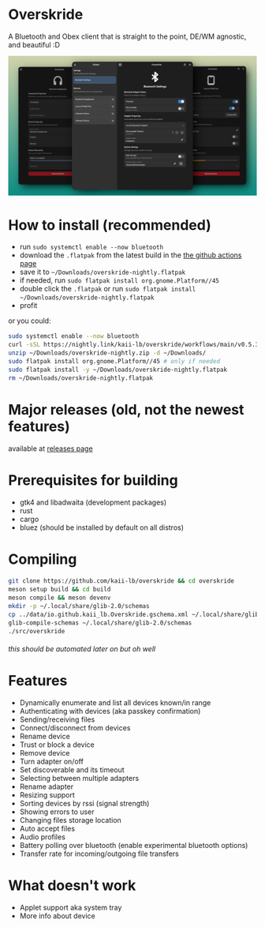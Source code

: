 # Overskride
A Bluetooth and Obex client that is straight to the point, DE/WM agnostic, and beautiful :D

![Screenshot](/assets/images/overskride.png)

# How to install (recommended)
- run `sudo systemctl enable --now bluetooth`
- download the `.flatpak` from the latest build in the [the github actions page](https://github.com/kaii-lb/overskride/actions/)
- save it to `~/Downloads/overskride-nightly.flatpak`
- if needed, run `sudo flatpak install org.gnome.Platform//45`
- double click the `.flatpak` or run `sudo flatpak install ~/Downloads/overskride-nightly.flatpak`
- profit

or you could: 

```bash
sudo systemctl enable --now bluetooth
curl -sSL https://nightly.link/kaii-lb/overskride/workflows/main/v0.5.3/overskride-nightly-x86_64.zip -o ~/Downloads/overskride-nightly.zip
unzip ~/Downloads/overskride-nightly.zip -d ~/Downloads/
sudo flatpak install org.gnome.Platform//45 # only if needed
sudo flatpak install -y ~/Downloads/overskride-nightly.flatpak
rm ~/Downloads/overskride-nightly.flatpak
```

# Major releases (old, not the newest features)
available at [releases page]( https://github.com/kaii-lb/overskride/releases/latest)

# Prerequisites for building
- gtk4 and libadwaita (development packages)
- rust
- cargo
- bluez (should be installed by default on all distros)

# Compiling
```bash
git clone https://github.com/kaii-lb/overskride && cd overskride
meson setup build && cd build
meson compile && meson devenv
mkdir -p ~/.local/share/glib-2.0/schemas
cp ../data/io.github.kaii_lb.Overskride.gschema.xml ~/.local/share/glib-2.0/schemas
glib-compile-schemas ~/.local/share/glib-2.0/schemas
./src/overskride
```

###### this should be automated later on but oh well

# Features
- Dynamically enumerate and list all devices known/in range 
- Authenticating with devices (aka passkey confirmation)
- Sending/receiving files
- Connect/disconnect from devices
- Rename device
- Trust or block a device
- Remove device
- Turn adapter on/off
- Set discoverable and its timeout
- Selecting between multiple adapters
- Rename adapter 
- Resizing support 
- Sorting devices by rssi (signal strength)
- Showing errors to user
- Changing files storage location
- Auto accept files
- Audio profiles
- Battery polling over bluetooth (enable experimental bluetooth options)
- Transfer rate for incoming/outgoing file transfers

# What doesn't work
- Applet support aka system tray
- More info about device
